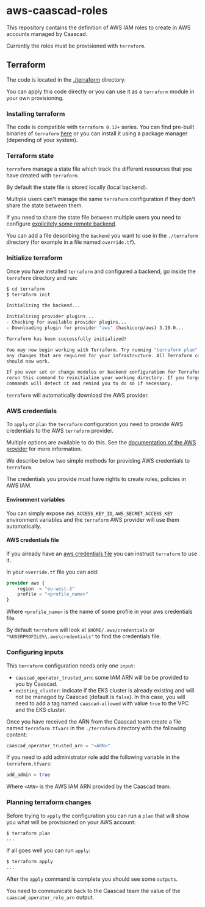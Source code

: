 # aws-caascad-roles

This repository contains the definition of AWS IAM roles to create in AWS
accounts managed by Caascad.

Currently the roles must be provisioned with `terraform`.

## Terraform

The code is located in the [./terraform](./terraform) directory.

You can apply this code directly or you can use it as a `terraform` module in
your own provisioning.

### Installing terraform

The code is compatible with `terraform 0.12+` series. You can find pre-built
binaries of `terraform` [here](https://releases.hashicorp.com/terraform/) or you
can install it using a package manager (depending of your system).

### Terraform state

`terraform` manage a state file which track the different resources that you
have created with `terraform`.

By default the state file is stored locally (local backend).

Multiple users can't manage the same `terraform` configuration if they don't
share the state between them.

If you need to share the state file between multiple users you need to
configure [explicitely some remote
backend](https://www.terraform.io/docs/backends/types).

You can add a file describing the `backend` you want to use in the `./terraform`
directory (for example in a file named `override.tf`).

### Initialize terraform

Once you have installed `terraform` and configured a backend,
go inside the `terraform` directory and run:

```sh
$ cd terraform
$ terraform init

Initializing the backend...

Initializing provider plugins...
- Checking for available provider plugins...
- Downloading plugin for provider "aws" (hashicorp/aws) 3.19.0...

Terraform has been successfully initialized!

You may now begin working with Terraform. Try running "terraform plan" to see
any changes that are required for your infrastructure. All Terraform commands
should now work.

If you ever set or change modules or backend configuration for Terraform,
rerun this command to reinitialize your working directory. If you forget, other
commands will detect it and remind you to do so if necessary.
```

`terraform` will automatically download the AWS provider.

### AWS credentials

To `apply` or `plan` the `terraform` configuration you need to provide AWS
credentials to the AWS `terraform` provider.

Multiple options are available to do this. See the [documentation of the AWS
provider](https://registry.terraform.io/providers/hashicorp/aws/latest/docs)
for more information.

We describe below two simple methods for providing AWS credentials to `terraform`.

The credentials you provide must have rights to create roles, policies in AWS IAM.

#### Environment variables

You can simply expose `AWS_ACCESS_KEY_ID`, `AWS_SECRET_ACCESS_KEY` environment
variables and the `terraform` AWS provider will use them automatically.

#### AWS credentials file

If you already have an [aws credentials
file](https://docs.aws.amazon.com/cli/latest/userguide/cli-configure-files.html)
you can instruct `terraform` to use it.

In your `override.tf` file you can add:

```tf
provider aws {
    region  = "eu-west-3"
    profile = "<profile_name>"
}
```

Where `<profile_name>` is the name of some profile in your aws credentials
file.

By default `terraform` will look at `$HOME/.aws/credentials` or
`"%USERPROFILE%\.aws\credentials"` to find the credentials file.

### Configuring inputs

This `terraform` configuration needs only one `input`:

* `caascad_operator_trusted_arn`: some IAM ARN will be be provided to you by Caascad.
* `existing_cluster`: indicate if the EKS cluster is already existing and will not be managed by Caascad (default is `false`). In this case, you will need to add a tag named `caascad-allowed` with value `true` to the VPC and the EKS cluster.

Once you have received the ARN from the Caascad team create a file named `terraform.tfvars`
in the `./terraform` directory with the following content:

```tf
caascad_operator_trusted_arn = "<ARN>"
```

If you need to add administrator role add the following variable in the `terraform.tfvars`:

```tf
add_admin = true
```

Where `<ARN>` is the AWS IAM ARN provided by the Caascad team.

### Planning terraform changes

Before trying to `apply` the configuration you can run a `plan` that will show
you what will be provisioned on your AWS account:

```sh
$ terraform plan
...
```

If all goes well you can run `apply`:

```sh
$ terraform apply
...
```

After the `apply` command is complete you should see some `outputs`.

You need to communicate back to the Caascad team the value of the
`caascad_operator_role_arn` output.
